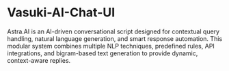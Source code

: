 # Vasuki-AI-Chat-UI
Astra.AI is an AI-driven conversational script designed for contextual query handling, natural language generation, and smart response automation. This modular system combines multiple NLP techniques, predefined rules, API integrations, and bigram-based text generation to provide dynamic, context-aware replies.
